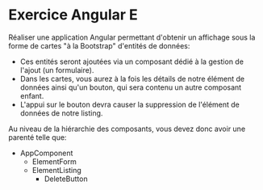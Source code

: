 # Exercice Angular E

Réaliser une application Angular permettant d'obtenir un affichage sous la forme de cartes "à la Bootstrap" d'entités de données:
- Ces entités seront ajoutées via un composant dédié à la gestion de l'ajout (un formulaire).
- Dans les cartes, vous aurez à la fois les détails de notre élément de données ainsi qu'un bouton, qui sera contenu un autre composant enfant.
- L'appui sur le bouton devra causer la suppression de l'élément de données de notre listing. 

Au niveau de la hiérarchie des composants, vous devez donc avoir une parenté telle que:
- AppComponent
    - ElementForm
    - ElementListing
        - DeleteButton